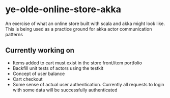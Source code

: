 # ye-olde-online-store-akka

An exercise of what an online store built with scala and akka might look like. This is being used as a practice
ground for akka actor communication patterns

## Currently working on
- Items added to cart must exist in the store front/item portfolio
- Backfill unit tests of actors using the testkit
- Concept of user balance
- Cart checkout
- Some sense of actual user authentication. Currently all requests to login with some data will be successfully authenticated